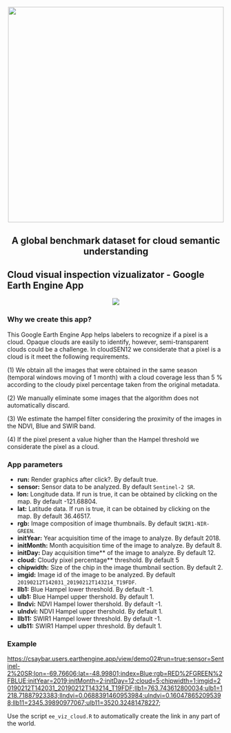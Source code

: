 <h1 align="center">
  <br>
  <img src=https://user-images.githubusercontent.com/54723897/113879941-4e1af480-97bb-11eb-83f3-e0ec8772b7c4.gif width=500px>
  <br>    
</h1>

<h2 align="center">A global benchmark dataset for cloud semantic understanding</h2>


## Cloud visual inspection vizualizator - Google Earth Engine App

<center>
  <a href=https://csaybar.users.earthengine.app/view/demo02#run=true;sensor=Sentinel-2%20SR;lon=-69.76606;lat=-48.99801;index=Blue;rgb=RED%2FGREEN%2FBLUE;initYear=2019;initMonth=2;initDay=12;cloud=5;chipwidth=1;imgid=20190212T142031_20190212T143214_T19FDF;llb1=763.743612800034;ulb1=1218.71887923383;llndvi=0.0688391460953984;ulndvi=0.160478652095398;llb11=2345.39890977067;ulb11=3520.32481478227;>
    <img src=https://user-images.githubusercontent.com/54723897/114320875-6458e580-9b18-11eb-9ad5-4fc45e2c6441.png>
  </a>
</center>

### Why we create this app?

This Google Earth Engine App helps labelers to recognize if a pixel is a cloud. Opaque clouds are easily to identify, however, semi-transparent clouds could be a challenge. In cloudSEN12 we considerate that a pixel is a cloud is it meet the following requirements.

(1) We obtain all the images that were obtained in the same season (temporal windows moving of 1 month) with a cloud coverage less than 5 % according to the cloudy pixel percentage taken from the original metadata.

(2) We manually eliminate some images that the algorithm does not automatically discard.

(3) We estimate the hampel filter considering the proximity of the images in the NDVI, Blue and SWIR band.

(4) If the pixel present a value higher than the Hampel threshold we considerate the pixel as a cloud.


### App parameters

- **run:** Render graphics after click?. By default true.
- **sensor:** Sensor data to be analyzed. By default `Sentinel-2 SR`.
- **lon:** Longitude data. If run is true, it can be obtained by clicking on the map. By default -121.68804.
- **lat:** Latitude data. If run is true, it can be obtained by clicking on the map. By default 36.46517.
- **rgb:** Image composition of image thumbnails. By default `SWIR1-NIR-GREEN`.
- **initYear:** Year acquisition time of the image to analyze. By default 2018.
- **initMonth:** Month acquisition time of the image to analyze. By default 8.
- **initDay:** Day acquisition time** of the image to analyze. By default 12.
- **cloud:** Cloudy pixel percentage** threshold. By default 5
- **chipwidth:** Size of the chip in the image thumbnail section. By default 2.
- **imgid:** Image id of the image to be analyzed. By default `20190212T142031_20190212T143214_T19FDF`.
- **llb1:** Blue Hampel lower threshold. By default -1.
- **ulb1:** Blue Hampel upper thershold. By default 1.
- **llndvi:** NDVI Hampel lower thershold. By default -1.
- **ulndvi:** NDVI Hampel upper thershold. By default 1.
- **llb11:** SWIR1 Hampel lower threshold. By default -1.
- **ulb11:** SWIR1 Hampel upper threshold. By default 1.

### Example

https://csaybar.users.earthengine.app/view/demo02#run=true;sensor=Sentinel-2%20SR;lon=-69.76606;lat=-48.99801;index=Blue;rgb=RED%2FGREEN%2FBLUE;initYear=2019;initMonth=2;initDay=12;cloud=5;chipwidth=1;imgid=20190212T142031_20190212T143214_T19FDF;llb1=763.743612800034;ulb1=1218.71887923383;llndvi=0.0688391460953984;ulndvi=0.160478652095398;llb11=2345.39890977067;ulb11=3520.32481478227;

Use the script `ee_viz_cloud.R` to automatically create the link in any part of the world.
